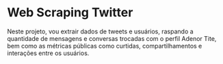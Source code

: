 # Web Scraping Twitter

Neste projeto, vou extrair dados de tweets e usuários, raspando a quantidade de mensagens e conversas trocadas com o perfil Adenor Tite, bem como as métricas públicas como curtidas, compartilhamentos e interações entre os usuários.
